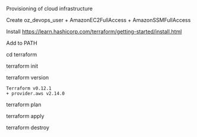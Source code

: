 Provisioning of cloud infrastructure


Create oz_devops_user
    + AmazonEC2FullAccess
    + AmazonSSMFullAccess

Install https://learn.hashicorp.com/terraform/getting-started/install.html

Add to PATH

cd terraform

terraform init

terraform version

    Terraform v0.12.1
    + provider.aws v2.14.0

terraform plan

terraform apply

terraform destroy

